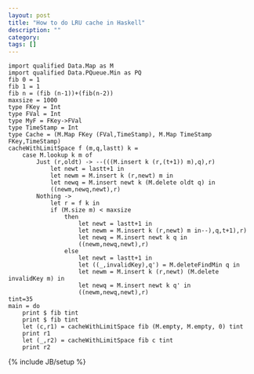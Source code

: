 ```yaml
---
layout: post
title: "How to do LRU cache in Haskell"
description: ""
category: 
tags: []
---
```

<pre><code>import qualified Data.Map as M
import qualified Data.PQueue.Min as PQ
fib 0 = 1
fib 1 = 1 
fib n = (fib (n-1))+(fib(n-2))
maxsize = 1000 
type FKey = Int 
type FVal = Int
type MyF = FKey->FVal
type TimeStamp = Int
type Cache = (M.Map FKey (FVal,TimeStamp), M.Map TimeStamp FKey,TimeStamp) 
cacheWithLimitSpace f (m,q,lastt) k =
    case M.lookup k m of
        Just (r,oldt) -> --(((M.insert k (r,(t+1)) m),q),r)
            let newt = lastt+1 in
            let newm = M.insert k (r,newt) m in
            let newq = M.insert newt k (M.delete oldt q) in
            ((newm,newq,newt),r)
        Nothing -> 
            let r = f k in
            if (M.size m) &lt; maxsize
                then 
                    let newt = lastt+1 in
                    let newm = M.insert k (r,newt) m in--),q,t+1),r)
                    let newq = M.insert newt k q in
                    ((newm,newq,newt),r)
                else 
                    let newt = lastt+1 in
                    let ((_,invalidKey),q') = M.deleteFindMin q in
                    let newm = M.insert k (r,newt) (M.delete invalidKey m) in
                    let newq = M.insert newt k q' in
                    ((newm,newq,newt),r)
tint=35
main = do
    print $ fib tint
    print $ fib tint
    let (c,r1) = cacheWithLimitSpace fib (M.empty, M.empty, 0) tint
    print r1
    let (_,r2) = cacheWithLimitSpace fib c tint
    print r2
</code></pre>

{% include JB/setup %}
